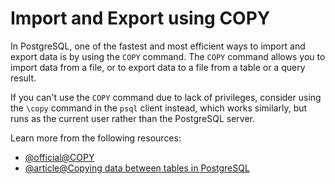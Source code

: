 # Import and Export using COPY

In PostgreSQL, one of the fastest and most efficient ways to import and export data is by using the `COPY` command. The `COPY` command allows you to import data from a file, or to export data to a file from a table or a query result.

If you can't use the `COPY` command due to lack of privileges, consider using the `\copy` command in the `psql` client instead, which works similarly, but runs as the current user rather than the PostgreSQL server.

Learn more from the following resources:

- [@official@COPY](https://www.postgresql.org/docs/current/sql-copy.html)
- [@article@Copying data between tables in PostgreSQL](https://www.atlassian.com/data/sql/copying-data-between-tables)